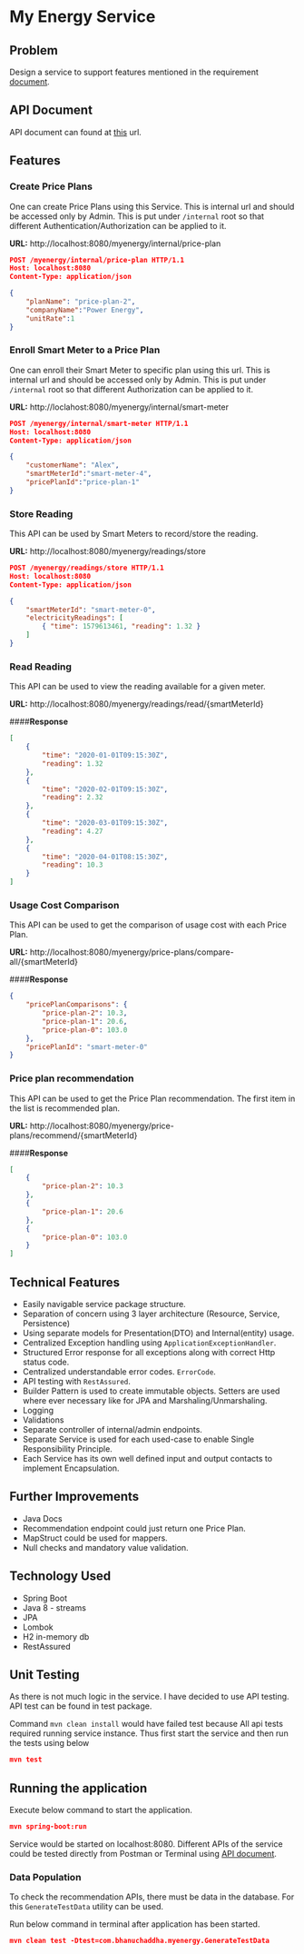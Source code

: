 # My Energy Service

## Problem
Design a service to support features mentioned in the requirement [document](Tech%20Test%20for%20SSE.docx).

## API Document
API document can found at [this](https://documenter.getpostman.com/view/3772012/SzKSUfzj?version=latest) url.

## Features

### Create Price Plans
One can create Price Plans using this Service. This is internal url and should be accessed only by Admin. 
This is put under `/internal` root so that different Authentication/Authorization can be applied to it.

**URL:** http://localhost:8080/myenergy/internal/price-plan

```json
POST /myenergy/internal/price-plan HTTP/1.1
Host: localhost:8080
Content-Type: application/json

{
	"planName": "price-plan-2",
	"companyName":"Power Energy",
	"unitRate":1
}  
```

### Enroll Smart Meter to a Price Plan
One can enroll their Smart Meter to specific plan using this url. This is internal url and should be accessed only by Admin. 
This is put under `/internal` root so that different Authorization can be applied to it.

**URL:** http://loclahost:8080/myenergy/internal/smart-meter

```json
POST /myenergy/internal/smart-meter HTTP/1.1
Host: localhost:8080
Content-Type: application/json

{
	"customerName": "Alex",
	"smartMeterId":"smart-meter-4",
	"pricePlanId":"price-plan-1"
}       
```

### Store Reading
This API can be used by Smart Meters to record/store the reading.

**URL:** http://localhost:8080/myenergy/readings/store

```json
POST /myenergy/readings/store HTTP/1.1
Host: localhost:8080
Content-Type: application/json

{
    "smartMeterId": "smart-meter-0",
    "electricityReadings": [
        { "time": 1579613461, "reading": 1.32 }
    ]
}     
```
### Read Reading
This API can be used to view the reading available for a given meter.

**URL:** http://localhost:8080/myenergy/readings/read/{smartMeterId}

####**Response**
```json
[
    {
        "time": "2020-01-01T09:15:30Z",
        "reading": 1.32
    },
    {
        "time": "2020-02-01T09:15:30Z",
        "reading": 2.32
    },
    {
        "time": "2020-03-01T09:15:30Z",
        "reading": 4.27
    },
    {
        "time": "2020-04-01T08:15:30Z",
        "reading": 10.3
    }
]    
```

### Usage Cost Comparison
This API can be used to get the comparison of usage cost with each Price Plan.

**URL:** http://localhost:8080/myenergy/price-plans/compare-all/{smartMeterId}

####**Response**
```json
{
    "pricePlanComparisons": {
        "price-plan-2": 10.3,
        "price-plan-1": 20.6,
        "price-plan-0": 103.0
    },
    "pricePlanId": "smart-meter-0"
}  
```

### Price plan recommendation
This API can be used to get the Price Plan recommendation. The first item in the list is recommended plan.

**URL:** http://localhost:8080/myenergy/price-plans/recommend/{smartMeterId}

####**Response**

```json
[
    {
        "price-plan-2": 10.3
    },
    {
        "price-plan-1": 20.6
    },
    {
        "price-plan-0": 103.0
    }
]
```

## Technical Features
* Easily navigable service package structure.
* Separation of concern using 3 layer architecture (Resource, Service, Persistence)
* Using separate models for Presentation(DTO) and Internal(entity) usage.
* Centralized Exception handling using `ApplicationExceptionHandler`.
* Structured Error response for all exceptions along with correct Http status code.
* Centralized understandable error codes. `ErrorCode`.
* API testing with `RestAssured`.
* Builder Pattern is used to create immutable objects. Setters are used where ever necessary like for JPA and Marshaling/Unmarshaling.
* Logging
* Validations
* Separate controller of internal/admin endpoints.
* Separate Service is used for each used-case to enable Single Responsibility Principle.
* Each Service has its own well defined input and output contacts to implement Encapsulation.

## Further Improvements
* Java Docs
* Recommendation endpoint could just return one Price Plan.
* MapStruct could be used for mappers.
* Null checks and mandatory value validation.


## Technology Used
* Spring Boot
* Java 8 - streams
* JPA
* Lombok
* H2 in-memory db
* RestAssured 


## Unit Testing
As there is not much logic in the service. I have decided to use API testing. API test can be found in test package.

Command `mvn clean install` would have failed test because All api tests required running service instance. Thus first start the service and then run the tests using below
```json
mvn test
```

## Running the application
Execute below command to start the application.
```json
mvn spring-boot:run
```
Service would be started on localhost:8080. Different APIs of the service could be tested directly from Postman or Terminal using  [API document](https://documenter.getpostman.com/view/3772012/SzKSUfzj?version=latest).

### Data Population
To check the recommendation APIs, there must be data in the database. For this `GenerateTestData` utility can be used. 

Run below command in terminal after application has been started.
```json
mvn clean test -Dtest=com.bhanuchaddha.myenergy.GenerateTestData
```

























 